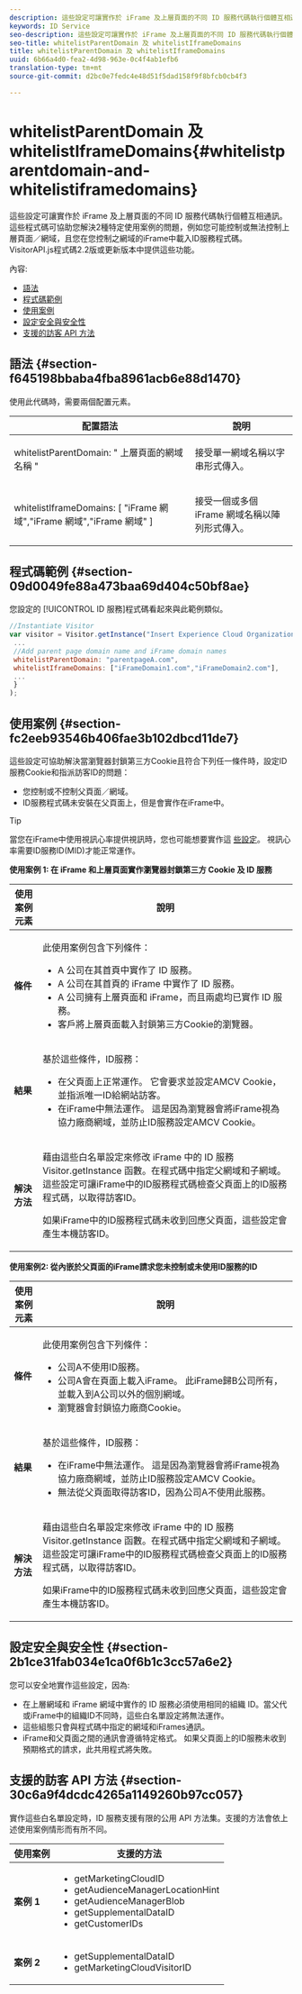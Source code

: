 ```yaml
---
description: 這些設定可讓實作於 iFrame 及上層頁面的不同 ID 服務代碼執行個體互相通訊。這些程式碼可協助您解決2種特定使用案例的問題，例如您可能控制或無法控制上層頁面／網域，且您在您控制之網域的iFrame中載入ID服務程式碼。 VisitorAPI.js程式碼2.2版或更新版本中提供這些功能。
keywords: ID Service
seo-description: 這些設定可讓實作於 iFrame 及上層頁面的不同 ID 服務代碼執行個體互相通訊。這些程式碼可協助您解決2種特定使用案例的問題，例如您可能控制或無法控制上層頁面／網域，且您在您控制之網域的iFrame中載入ID服務程式碼。 VisitorAPI.js程式碼2.2版或更新版本中提供這些功能。
seo-title: whitelistParentDomain 及 whitelistIframeDomains
title: whitelistParentDomain 及 whitelistIframeDomains
uuid: 6b66a4d0-fea2-4d98-963e-0c4f4ab1efb6
translation-type: tm+mt
source-git-commit: d2bc0e7fedc4e48d51f5dad158f9f8bfcb0cb4f3

---
```



# whitelistParentDomain 及 whitelistIframeDomains{#whitelistparentdomain-and-whitelistiframedomains}

這些設定可讓實作於 iFrame 及上層頁面的不同 ID 服務代碼執行個體互相通訊。這些程式碼可協助您解決2種特定使用案例的問題，例如您可能控制或無法控制上層頁面／網域，且您在您控制之網域的iFrame中載入ID服務程式碼。 VisitorAPI.js程式碼2.2版或更新版本中提供這些功能。

內容:

<ul class="simplelist"> 
 <li> <a href="../../library/function-vars/whitelistdomain.md#section-f645198bbaba4fba8961acb6e88d1470" format="dita" scope="local"> 語法 </a> </li> 
 <li> <a href="../../library/function-vars/whitelistdomain.md#section-09d0049fe88a473baa69d404c50bf8ae" format="dita" scope="local"> 程式碼範例 </a> </li> 
 <li> <a href="../../library/function-vars/whitelistdomain.md#section-fc2eeb93546b406fae3b102dbcd11de7" format="dita" scope="local"> 使用案例 </a> </li> 
 <li> <a href="../../library/function-vars/whitelistdomain.md#section-2b1ce31fab034e1ca0f6b1c3cc57a6e2" format="dita" scope="local"> 設定安全與安全性 </a> </li> 
 <li> <a href="../../library/function-vars/whitelistdomain.md#section-30c6a9f4dcdc4265a1149260b97cc057" format="dita" scope="local"> 支援的訪客 API 方法 </a> </li> 
</ul>

## 語法 {#section-f645198bbaba4fba8961acb6e88d1470}

使用此代碼時，需要兩個配置元素。

<table id="table_237108A4D40F4AAC981D0060BA68F881"> 
 <thead> 
  <tr> 
   <th colname="col1" class="entry"> 配置語法 </th> 
   <th colname="col2" class="entry"> 說明 </th> 
  </tr> 
 </thead>
 <tbody> 
  <tr> 
   <td colname="col1"> <p> <span class="codeph"> whitelistParentDomain: " <span class="varname"> 上層頁面的網域名稱 </span>" </span> </p> </td> 
   <td colname="col2"> <p>接受單一網域名稱以字串形式傳入。 </p> </td> 
  </tr> 
  <tr> 
   <td colname="col1"> <p> <span class="codeph"> whitelistIframeDomains: [ <span class="varname"> "iFrame 網域","iFrame 網域","iFrame 網域" </span>] </span> </p> </td> 
   <td colname="col2"> <p>接受一個或多個 iFrame 網域名稱以陣列形式傳入。 </p> </td> 
  </tr> 
 </tbody> 
</table>

## 程式碼範例 {#section-09d0049fe88a473baa69d404c50bf8ae}

您設定的 [!UICONTROL ID 服務]程式碼看起來與此範例類似。

```js
//Instantiate Visitor 
var visitor = Visitor.getInstance("Insert Experience Cloud Organization ID here",{ 
 ... 
 //Add parent page domain name and iFrame domain names 
 whitelistParentDomain: "parentpageA.com", 
 whitelistIframeDomains: ["iFrameDomain1.com","iFrameDomain2.com"], 
 ... 
 } 
);
```

## 使用案例 {#section-fc2eeb93546b406fae3b102dbcd11de7}

這些設定可協助解決當瀏覽器封鎖第三方Cookie且符合下列任一條件時，設定ID服務Cookie和指派訪客ID的問題：

* 您控制或不控制父頁面／網域。
* ID服務程式碼未安裝在父頁面上，但是會實作在iFrame中。

>[!TIP]
>
>當您在iFrame中使用視訊心率提供視訊時，您也可能想要實作這 [些設定](https://docs.adobe.com/content/help/zh-Hant/media-analytics/using/media-overview.html)。 視訊心率需要ID服務ID(MID)才能正常運作。

**使用案例 1: 在 iFrame 和上層頁面實作瀏覽器封鎖第三方 Cookie 及 ID 服務**

<table id="table_B479AA96DBE64685A253A6DF98D81B31"> 
 <thead> 
  <tr> 
   <th colname="col1" class="entry"> 使用案例元素 </th> 
   <th colname="col2" class="entry"> 說明 </th> 
  </tr> 
 </thead>
 <tbody> 
  <tr> 
   <td colname="col1"> <p> <b>條件</b> </p> </td> 
   <td colname="col2"> <p>此使用案例包含下列條件： </p> <p> 
     <ul id="ul_DC748846585745B0AB74398D82BDA53A"> 
      <li id="li_6E04CF0B6A204B4D8856656B0C9EF2A5">A 公司在其首頁中實作了 ID 服務。 </li> 
      <li id="li_B53AE0F0C69844E7B6C4D3464C57883B">A 公司在其首頁的 iFrame 中實作了 ID 服務。 </li> 
      <li id="li_07E0A6D7BEB140E4B9FB6C7B9629B860">A 公司擁有上層頁面和 iFrame，而且兩處均已實作 ID 服務。 </li> 
      <li id="li_76967BD69DDB40A8A9C915DADC58AC62">客戶將上層頁面載入封鎖第三方Cookie的瀏覽器。 </li> 
     </ul> </p> </td> 
  </tr> 
  <tr> 
   <td colname="col1"> <p> <b>結果</b> </p> </td> 
   <td colname="col2"> <p>基於這些條件，ID服務： </p> <p> 
     <ul id="ul_12356701501E40DFA57903494FFE58F7"> 
      <li id="li_B57EDF1B0762486F95FA6526C047390C">在父頁面上正常運作。 它會要求並設定AMCV Cookie，並指派唯一ID給網站訪客。 </li> 
      <li id="li_BA9F42C759E747EAAE14DD3FBB6130A5">在iFrame中無法運作。 這是因為瀏覽器會將iFrame視為協力廠商網域，並防止ID服務設定AMCV Cookie。 </li> 
     </ul> </p> </td> 
  </tr> 
  <tr> 
   <td colname="col1"> <p> <b>解決方法</b> </p> </td> 
   <td colname="col2"> <p>藉由這些白名單設定來修改 iFrame 中的 ID 服務 <span class="codeph">Visitor.getInstance</span> 函數。在程式碼中指定父網域和子網域。 這些設定可讓iFrame中的ID服務程式碼檢查父頁面上的ID服務程式碼，以取得訪客ID。 </p> <p>如果iFrame中的ID服務程式碼未收到回應父頁面，這些設定會產生本機訪客ID。 </p> </td> 
  </tr> 
 </tbody> 
</table>

**使用案例2: 從內嵌於父頁面的iFrame請求您未控制或未使用ID服務的ID**

<table id="table_1F21710F9D5F493BA6BA5974F2966DF4"> 
 <thead> 
  <tr> 
   <th colname="col1" class="entry"> 使用案例元素 </th> 
   <th colname="col2" class="entry"> 說明 </th> 
  </tr> 
 </thead>
 <tbody> 
  <tr> 
   <td colname="col1"> <p> <b>條件</b> </p> </td> 
   <td colname="col2"> <p>此使用案例包含下列條件： </p> <p> 
     <ul id="ul_356E8FB0B1D14F46A844FE5281967E28"> 
      <li id="li_1285D945361842268B46FB492A3B5AA5">公司A不使用ID服務。 </li> 
      <li id="li_880D6D473F8342FF9BB49FCE111FD61A">公司A會在頁面上載入iFrame。 此iFrame歸B公司所有，並載入到A公司以外的個別網域。 </li> 
      <li id="li_7988F0272B094FE0B398006AD4E6F81B">瀏覽器會封鎖協力廠商Cookie。 </li> 
     </ul> </p> </td> 
  </tr> 
  <tr> 
   <td colname="col1"> <p> <b>結果</b> </p> </td> 
   <td colname="col2"> <p>基於這些條件，ID服務： </p> <p> 
     <ul id="ul_A92D90896E5A42C5804AC5CE83E8EB25"> 
      <li id="li_9734EA9C5D9D4F908DE783188C9E5530">在iFrame中無法運作。 這是因為瀏覽器會將iFrame視為協力廠商網域，並防止ID服務設定AMCV Cookie。 </li> 
      <li id="li_3F4BE9048E774902A867D67E5A80674D">無法從父頁面取得訪客ID，因為公司A不使用此服務。 </li> 
     </ul> </p> </td> 
  </tr> 
  <tr> 
   <td colname="col1"> <p> <b>解決方法</b> </p> </td> 
   <td colname="col2"> <p>藉由這些白名單設定來修改 iFrame 中的 ID 服務 <span class="codeph">Visitor.getInstance</span> 函數。在程式碼中指定父網域和子網域。 這些設定可讓iFrame中的ID服務程式碼檢查父頁面上的ID服務程式碼，以取得訪客ID。 </p> <p>如果iFrame中的ID服務程式碼未收到回應父頁面，這些設定會產生本機訪客ID。 </p> </td> 
  </tr> 
 </tbody> 
</table>

## 設定安全與安全性 {#section-2b1ce31fab034e1ca0f6b1c3cc57a6e2}

您可以安全地實作這些設定，因為:

* 在上層網域和 iFrame 網域中實作的 ID 服務必須使用相同的組織 ID。當父代或iFrame中的組織ID不同時，這些白名單設定將無法運作。
* 這些組態只會與程式碼中指定的網域和iFrames通訊。
* iFrame和父頁面之間的通訊會遵循特定格式。 如果父頁面上的ID服務未收到預期格式的請求，此共用程式將失敗。

## 支援的訪客 API 方法 {#section-30c6a9f4dcdc4265a1149260b97cc057}

實作這些白名單設定時，ID 服務支援有限的公用 API 方法集。支援的方法會依上述使用案例情形而有所不同。

<table id="table_0FF9E529FD1C43A8A3B2B0D789C8E83C"> 
 <thead> 
  <tr> 
   <th colname="col1" class="entry"> 使用案例 </th> 
   <th colname="col2" class="entry"> 支援的方法 </th> 
  </tr> 
 </thead>
 <tbody> 
  <tr> 
   <td colname="col1"> <p> <b>案例 1</b> </p> </td> 
   <td colname="col2"> <p> 
     <ul id="ul_99FAC8608F4C4B39805EEAA6297DB771"> 
      <li id="li_B13F6C4119F44F17963794B1E2046B1F"> <span class="codeph"> getMarketingCloudID </span> </li> 
      <li id="li_9C1B5C00A17F467CAB7EFE5F0D040777"> <span class="codeph"> getAudienceManagerLocationHint </span> </li> 
      <li id="li_30D4608F4C3849659FCBA97D88A10F0C"> <span class="codeph"> getAudienceManagerBlob </span> </li> 
      <li id="li_BA359596C80147EEA89CABCE83F123CA"> <span class="codeph"> getSupplementalDataID </span> </li> 
      <li id="li_26774089B6854CD6A3216043B6EEA01B"> <span class="codeph"> getCustomerIDs </span> </li> 
     </ul> </p> </td> 
  </tr> 
  <tr> 
   <td colname="col1"> <p> <b>案例 2</b> </p> </td> 
   <td colname="col2"> <p> 
     <ul id="ul_CCAD7E362E7F4DAB9D5C3E166EEE6BDD"> 
      <li id="li_1F0B006BAD044ECBA5604625DE411E84"> <span class="codeph"> getSupplementalDataID </span> </li> 
      <li id="li_C6022223C8314B9C923202207C7472EA"> <span class="codeph"> getMarketingCloudVisitorID </span> </li> 
     </ul> </p> </td> 
  </tr> 
 </tbody> 
</table>

